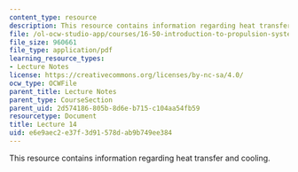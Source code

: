 ```yaml
---
content_type: resource
description: This resource contains information regarding heat transfer and cooling.
file: /ol-ocw-studio-app/courses/16-50-introduction-to-propulsion-systems-spring-2012/e6e9aec2e37f3d91578dab9b749ee384_MIT16_50S12_lec14.pdf
file_size: 960661
file_type: application/pdf
learning_resource_types:
- Lecture Notes
license: https://creativecommons.org/licenses/by-nc-sa/4.0/
ocw_type: OCWFile
parent_title: Lecture Notes
parent_type: CourseSection
parent_uid: 2d574186-805b-8d6e-b715-c104aa54fb59
resourcetype: Document
title: Lecture 14
uid: e6e9aec2-e37f-3d91-578d-ab9b749ee384
---
```

This resource contains information regarding heat transfer and cooling.